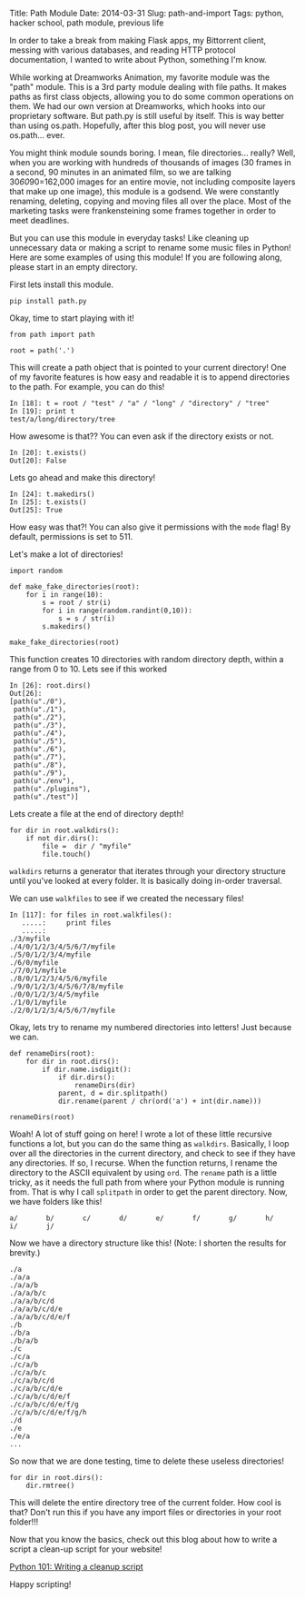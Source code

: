Title: Path Module
Date: 2014-03-31
Slug: path-and-import
Tags: python, hacker school, path module, previous life

In order to take a break from making Flask apps, my Bittorrent client, messing with various databases, and reading HTTP protocol documentation, I wanted to write about Python, something I'm know.

While working at Dreamworks Animation, my favorite module was the "path" module. This is a 3rd party module dealing with file paths. It makes paths as first class objects, allowing you to do some common operations on them.  We had our own version at Dreamworks, which hooks into our proprietary software. But path.py is still useful by itself. This is way better than using os.path. Hopefully, after this blog post, you will never use os.path... ever.

You might think module sounds boring. I mean, file directories... really? Well, when you are working with hundreds of thousands of images (30 frames in a second, 90 minutes in an animated film, so we are talking 30*60*90=162,000 images for an entire movie, not including composite layers that make up one image), this module is a godsend. We were constantly renaming, deleting, copying and moving files all over the place. Most of the marketing tasks were frankensteining some frames together in order to meet deadlines. 

But you can use this module in everyday tasks! Like cleaning up unnecessary data or making a script to rename some music files in Python! Here are some examples of using this module! If you are following along, please start in an empty directory.

First lets install this module.

```
pip install path.py
```

Okay, time to start playing with it!

```
from path import path

root = path('.')
```
This will create a path object that is pointed to your current directory! One of my favorite features is how easy and readable it is to append directories to the path. For example, you can do this!

```
In [18]: t = root / "test" / "a" / "long" / "directory" / "tree"
In [19]: print t
test/a/long/directory/tree 
```
How awesome is that?? You can even ask if the directory exists or not. 

```
In [20]: t.exists()
Out[20]: False
```
Lets go ahead and make this directory!
```
In [24]: t.makedirs()
In [25]: t.exists()
Out[25]: True
```
How easy was that?! You can also give it permissions with the `mode` flag! By default, permissions is set to 511.

Let's make a lot of directories!

```
import random

def make_fake_directories(root):
    for i in range(10):
        s = root / str(i)
        for i in range(random.randint(0,10)):
            s = s / str(i)
        s.makedirs()

make_fake_directories(root)
```
This function creates 10 directories with random directory depth, within a range from 0 to 10. Lets see if this worked

```
In [26]: root.dirs()
Out[26]: 
[path(u"./0"),
 path(u"./1"),
 path(u"./2"),
 path(u"./3"),
 path(u"./4"),
 path(u"./5"),
 path(u"./6"),
 path(u"./7"),
 path(u"./8"),
 path(u"./9"),
 path(u"./env"),
 path(u"./plugins"),
 path(u"./test")]
```
Lets create a file at the end of directory depth!
```
for dir in root.walkdirs():
    if not dir.dirs():
        file =  dir / "myfile"
        file.touch()
```
`walkdirs` returns a generator that iterates through your directory structure until you've looked at every folder. It is basically doing in-order traversal. 

We can use `walkfiles` to see if we created the necessary files!
```
In [117]: for files in root.walkfiles():
   .....:     print files
   .....:     
./3/myfile
./4/0/1/2/3/4/5/6/7/myfile
./5/0/1/2/3/4/myfile
./6/0/myfile
./7/0/1/myfile
./8/0/1/2/3/4/5/6/myfile
./9/0/1/2/3/4/5/6/7/8/myfile
./0/0/1/2/3/4/5/myfile
./1/0/1/myfile
./2/0/1/2/3/4/5/6/7/myfile
```
Okay, lets try to rename my numbered directories into letters! Just because we can. 

```
def renameDirs(root):
    for dir in root.dirs():
        if dir.name.isdigit():
            if dir.dirs():
                renameDirs(dir)
            parent, d = dir.splitpath()
            dir.rename(parent / chr(ord('a') + int(dir.name)))

renameDirs(root)
```
Woah! A lot of stuff going on here! I wrote a lot of these little recursive functions a lot, but you can do the same thing as `walkdirs`. Basically, I loop over all the directories in the current directory, and check to see if they have any directories. If so, I recurse. When the function returns, I rename the directory to the ASCII equivalent by using `ord`. The `rename` path is a little tricky, as it needs the full path from where your Python module is running from. That is why I call `splitpath` in order to get the parent directory. Now, we have folders like this!

```
a/       b/       c/       d/       e/       f/       g/       h/       i/       j/  
```

Now we have a directory structure like this! (Note: I shorten the results for brevity.)

```
./a
./a/a
./a/a/b
./a/a/b/c
./a/a/b/c/d
./a/a/b/c/d/e
./a/a/b/c/d/e/f
./b
./b/a
./b/a/b
./c
./c/a
./c/a/b
./c/a/b/c
./c/a/b/c/d
./c/a/b/c/d/e
./c/a/b/c/d/e/f
./c/a/b/c/d/e/f/g
./c/a/b/c/d/e/f/g/h
./d
./e
./e/a
...
```
So now that we are done testing, time to delete these useless directories! 

```
for dir in root.dirs():
    dir.rmtree()
```
This will delete the entire directory tree of the current folder. How cool is that? Don't run this if you have any import files or directories in your root folder!!!

Now that you know the basics, check out this blog about how to write a script a clean-up script for your website!

[Python 101: Writing a cleanup script][clean]

[clean]:http://freepythontips.wordpress.com/2014/01/23/python-101-writing-a-cleanup-script/

Happy scripting!


